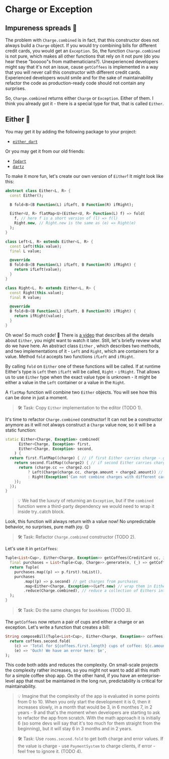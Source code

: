 # Charge or Exception

## Impureness spreads 🦠

The problem with `Charge.combined` is in fact, that this constructor does not always build a `Charge` object. If you would try combining bills for different credit cards, you would get an `Exception`. So, the function `Charge.combined` is not pure, which makes all other functions that rely on it not pure (do you hear these "booooo"s from mathematicians?). Unexperienced developers might say that it's not an issue, cause `getCoffees` is implemented in a way that you will never call this constructor with different credit cards. Experienced developers would smile and for the sake of maintainability refactor the code as production-ready code should not contain any surprises.

So, `Charge.combined` returns either `Charge` or `Exception`. Either of them. I think you already got it - there is a special type for that, that is called `Either`.

## Either 🤷

You may get it by adding the following package to your project:
* [`either_dart`](https://pub.dev/packages/either_dart)

Or you may get it from our old friends:
* [`fpdart`](https://pub.dev/packages/fpdart)
* [`dartz`](https://pub.dev/packages/dartz)

To make it more fun, let's create our own version of `Either`! It might look like this:
```dart
abstract class Either<L, R> {
  const Either();

  B fold<B>(B Function(L) ifLeft, B Function(R) ifRight);

  Either<U, R> flatMap<U>(Either<U, R> Function(L) f) => fold(
    f, // here f is a short version of (l) => f(l)
    Right.new, // Right.new is the same as (e) => Right(e)
  );
}

class Left<L, R> extends Either<L, R> {
  const Left(this.value);
  final L value;

  @override
  B fold<B>(B Function(L) ifLeft, B Function(R) ifRight) {
    return ifLeft(value);
  }
}

class Right<L, R> extends Either<L, R> {
  const Right(this.value);
  final R value;

  @override
  B fold<B>(B Function(L) ifLeft, B Function(R) ifRight) {
    return ifRight(value);
  }
}
```

Oh wow! So much code! 🐶 There is [a video](https://youtu.be/p9dY-vp7xzY) that describes all the details about `Either`, you might want to watch it later. Still, let's briefly review what do we have here. An abstract class `Either` , which describes two methods, and two implementations of it - `Left` and `Right`, which are containers for a value. Method `fold` accepts two functions `ifLeft` and `ifRight`. 

By calling `fold` on `Either` one of these functions will be called. If at runtime Either's type is `Left` then `ifLeft` will be called, `Right` - `ifRight`. That allows us to use `Either` type when the exact value type is unknown - it might be either a value in the `Left` container or a value in the `Right`.

A `flatMap` function will combine two `Either` objects. You will see how this can be done in just a moment.

> 🛠 Task: Copy `Either` implementation to the editor (TODO 1).

It's time to refactor `Charge.combined` constructor! It can not be a constructor anymore as it will not always construct a `Charge` value now, so it will be a static function:
```dart
static Either<Charge, Exception> combined(
      Either<Charge, Exception> first, 
      Either<Charge, Exception> second,
    ) {
  return first.flatMap((charge) { // if first Either carries charge - get it, otherwise - return
    return second.flatMap((charge2) { // if second Either carries charge - get it, otherwise - return
      return (charge.cc == charge2.cc)
          ? Left(Charge(charge.cc, charge.amount + charge2.amount)) // creates Either with new charge
          : Right(Exception('Can not combine charges with different cards')); // creates Either with error
    });
  });
}
```

> 💡 We had the luxury of returning an `Exception`, but if the `combined` function were a third-party dependency we would need to wrap it inside try..catch block.

Look, this function will always return with a value now! No unpredictable behavior, no surprises, pure math joy. 😌 

> 🛠 Task: Refactor `Charge.combined` constructor (TODO 2).

Let's use it in `getCoffees`:
```dart
Tuple<List<Cup>, Either<Charge, Exception>> getCoffees(CreditCard cc, int n) {
  final purchases = List<Tuple<Cup, Charge>>.generate(n, (_) => getCoffee(cc));
  return Tuple(
    purchases.map((p) => p.first).toList(),
    purchases
        .map((p) => p.second) // get charges from purchases
        .map<Either<Charge, Exception>>(Left.new) // wrap them in Either
        .reduce(Charge.combined), // reduce a collection of Eithers into a single one item
  );
}
```

> 🛠 Task: Do the same changes for `bookRooms` (TODO 3).

The `getCoffees` now return a pair of cups and either a charge or an exception. Let's write a function that creates a bill:
```dart
String composeBill(Tuple<List<Cup>, Either<Charge, Exception>> coffees)
  return coffees.second.fold(
    (c) => 'Total for ${coffees.first.length} cups of coffee: ${c.amount}',
    (e) => 'Ouch! We have an error here: $e',
);
```

This code both adds and reduces the complexity. On small-scale projects the complexity rather increases, so you might not want to add all this math for a simple coffee shop app. On the other hand, if you have an enterprise-level app that must be maintained in the long run, predictability is critical for maintainability.

> 💡 Imagine that the complexity of the app is evaluated in some points from 0 to 10. When you only start the development it is 0, then it increases slowly, in a month that would be 3, in 6 monthes 7, in 2 years - 9 and that's the moment when developers are starting to ask to refactor the app from scratch. With the math approach it is initially 6 (so some devs will say that it's too much for them straight from the beginning), but it will stay 6 in 3 months and in 2 years.

> 🛠 Task: Use `rooms.second.fold` to get both charge and error values. If the value is charge - use `PaymentSystem` to charge clients, if error - feel free to ignore it. (TODO 4).
